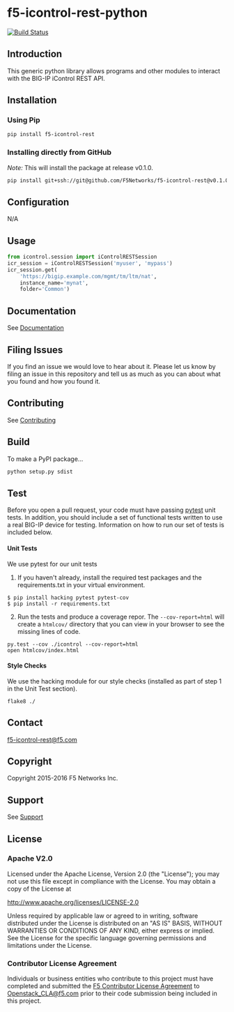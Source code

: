 <!--
Copyright 2015 F5 Networks Inc.

Licensed under the Apache License, Version 2.0 (the "License");
you may not use this file except in compliance with the License.
You may obtain a copy of the License at

   http://www.apache.org/licenses/LICENSE-2.0

Unless required by applicable law or agreed to in writing, software
distributed under the License is distributed on an "AS IS" BASIS,
WITHOUT WARRANTIES OR CONDITIONS OF ANY KIND, either express or implied.
See the License for the specific language governing permissions and
limitations under the License.
-->
# f5-icontrol-rest-python
[![Build Status](https://travis-ci.com/F5Networks/f5-icontrol-rest-python.svg?token=2gRRgdSNRf2z9jAftSpV)](https://travis-ci.com/F5Networks/f5-icontrol-rest-python)

## Introduction
This generic python library allows programs and other modules to interact with the BIG-IP iControl REST API.

## Installation
### Using Pip
```bash
pip install f5-icontrol-rest
```

### Installing directly from GitHub
*Note:* This will install the package at release v0.1.0.
```bash
pip install git+ssh://git@github.com/F5Networks/f5-icontrol-rest@v0.1.0`
```

## Configuration
N/A

## Usage
```python
from icontrol.session import iControlRESTSession
icr_session = iControlRESTSession('myuser', 'mypass')
icr_session.get(
    'https://bigip.example.com/mgmt/tm/ltm/nat',
    instance_name='mynat',
    folder='Common')
```

## Documentation
See [Documentation](http://f5-icontrol-rest-python.github.io)


## Filing Issues
If you find an issue we would love to hear about it.  Please let us know by
filing an issue in this repository and tell us as much as you can about what
you found and how you found it.

## Contributing
See [Contributing](CONTRIBUTING.md)

## Build
To make a PyPI package...
```bash
python setup.py sdist
```

## Test
Before you open a pull request, your code must have passing
[pytest](http://pytest.org) unit tests. In addition, you should include a set of
functional tests written to use a real BIG-IP device for testing. Information on
how to run our set of tests is included below.

#### Unit Tests
We use pytest for our unit tests
1. If you haven't already, install the required test packages and the requirements.txt in your virtual environment.
```shell
$ pip install hacking pytest pytest-cov
$ pip install -r requirements.txt
```
2. Run the tests and produce a coverage repor.  The `--cov-report=html` will
create a `htmlcov/` directory that you can view in your browser to see the
missing lines of code.
```shell
py.test --cov ./icontrol --cov-report=html
open htmlcov/index.html
```

#### Style Checks
We use the hacking module for our style checks (installed as part of
step 1 in the Unit Test section).
```shell
flake8 ./
```

## Contact
<f5-icontrol-rest@f5.com>

## Copyright
Copyright 2015-2016 F5 Networks Inc.

## Support
See [Support](SUPPORT.md)

## License
 
### Apache V2.0
Licensed under the Apache License, Version 2.0 (the "License");
you may not use this file except in compliance with the License.
You may obtain a copy of the License at
 
http://www.apache.org/licenses/LICENSE-2.0
 
Unless required by applicable law or agreed to in writing, software
distributed under the License is distributed on an "AS IS" BASIS,
WITHOUT WARRANTIES OR CONDITIONS OF ANY KIND, either express or implied.
See the License for the specific language governing permissions and
limitations under the License.
 
### Contributor License Agreement
Individuals or business entities who contribute to this project must have completed and submitted the [F5 Contributor License Agreement](http://f5networks.github.io/f5-openstack-docs/cla_landing/index.html) to Openstack_CLA@f5.com prior to their
code submission being included in this project.
